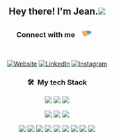 <h2> <p align="center"> Hey there! I'm Jean.<img src="https://cafeuwu.carrd.co/assets/images/image02.gif" height="32px"></h2>

<h3> <p align="center"> Connect with me<img src="https://github.com/SatYu26/SatYu26/blob/master/Assets/Handshake.gif" height="24px">
 </h3></br>

<p align="center">
<a href="https://www.jeanvitor.com/" target="_blank"><img alt="Website" src="https://img.shields.io/badge/Website-www.jeanvitor.com-blue?style=for-the-badge&logo=google-chrome"></a>
<a href="https://www.linkedin.com/in/jeanvitor/" target="_blank"><img alt="LinkedIn" src="https://img.shields.io/badge/LinkedIn-Jeanvitor-blue?style=for-the-badge&logo=linkedin"></a>
<a href="https://www.instagram.com/jeanvit/" target="_blank"><img alt="Instagram" src="https://img.shields.io/badge/Instagram-jeanvit-blue?style=for-the-badge&logo=instagram"></a>

<br>
  
<h3> <p align="center"> 🛠 &nbsp;My tech Stack</h3>

<p align="center">
  <img src="https://img.shields.io/badge/-C%20&%20C++-659ad2?style=flat&logo=c%2B%2B&logoColor=ffffff"> </img>
  <img src="https://img.shields.io/badge/Java-orange?style=flat&logo=java&logoColor=white"></img> 
  <img src="https://img.shields.io/badge/-Python-black?style=flat&logo=python"></img>

<p align="center">
   <img src="https://img.shields.io/badge/-Git-black?style=flat&logo=git"> </img>
  <img src="https://img.shields.io/badge/-GitHub-181717?style=flat&logo=github"> </img>
  <img src="https://img.shields.io/badge/-Bitbucket-blue?style=flat&logo=bitbucket"> </img>
  
<p align="center">
  <img src="https://img.shields.io/badge/-Opencv-black?style=flat&logo=Opencv"> </img>
  <img src="https://img.shields.io/badge/-Keras-D00000?style=flat&logo=Keras"> </img>
  <img src="https://img.shields.io/badge/-Tensorflow-gray?style=flat&logo=tensorflow"> </img>
  <img src="https://img.shields.io/badge/-PyTorch-EE4C2C?style=flat&logo=PyTorch&logoColor=white"> </img>
  <img src="https://img.shields.io/badge/-Android-008000?style=flat&logo=Android&logoColor=white"> </img>
  <img src="https://img.shields.io/badge/-Pandas-150458?style=flat&logo=Pandas"> </img>
  <img src="https://img.shields.io/badge/-Numpy-lightgray?style=flat&logo=Numpy"> </img>
  <img src="https://img.shields.io/badge/-Scipy-blue?style=flat&logo=Scipy&logoColor=white"> </img>
  <img src="https://img.shields.io/badge/-Django-darkgreen?style=flat&logo=Django&logoColor=white"> </img>
